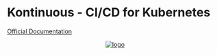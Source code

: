 # Kontinuous - CI/CD for Kubernetes

[Official Documentation](https://socialgouv.github.io/kontinuous/)

<p align="center">
  <a href="https://socialgouv.github.io/kontinuous/" rel="nofollow">
    <img src="/SocialGouv/kontinuous/raw/master/docs/_media/kontinuous-logo.png" alt="logo" style="max-width: 100%;">
  </a>
</pa>